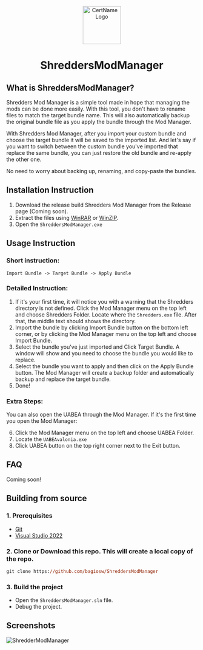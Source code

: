 <p align="center">
  <img alt="CertName Logo" src="Images/app.ico" width="100px" />
  <h1 align="center">ShreddersModManager</h1>
</p>

## What is ShreddersModManager?
Shredders Mod Manager is a simple tool made in hope that managing the mods can be done more easily. With this tool, you don't have to rename files to match the target bundle name. This will also automatically backup the original bundle file as you apply the bundle through the Mod Manager. 

With Shredders Mod Manager, after you import your custom bundle and choose the target bundle it will be saved to the imported list. And let's say if you want to switch between the custom bundle you've imported that replace the same bundle, you can just restore the old bundle and re-apply the other one. 

No need to worry about backing up, renaming, and copy-paste the bundles.

## Installation Instruction
1. Download the release build Shredders Mod Manager from the Release page (Coming soon).
2. Extract the files using [WinRAR](https://www.win-rar.com/) or [WinZIP](https://www.winzip.com/).
3. Open the `ShreddersModManager.exe`

## Usage Instruction
### Short instruction:

`Import Bundle -> Target Bundle -> Apply Bundle`

### Detailed Instruction:
1. If it's your first time, it will notice you with a warning that the Shredders directory is not defined. Click the Mod Manager menu on the top left and choose Shredders Folder. Locate where the `Shredders.exe` file. After that, the middle text should shows the directory.
2. Import the bundle by clicking Import Bundle button on the bottom left corner, or by clicking the Mod Manager menu on the top left and choose Import Bundle.
3. Select the bundle you've just imported and Click Target Bundle. A window will show and you need to choose the bundle you would like to replace. 
4. Select the bundle you want to apply and then click on the Apply Bundle button. The Mod Manager will create a backup folder and automatically backup and replace the target bundle.
5. Done!

### Extra Steps:
You can also open the UABEA through the Mod Manager. If it's the first time you open the Mod Manager:

6. Click the Mod Manager menu on the top left and choose UABEA Folder.
7. Locate the `UABEAvalonia.exe`
8. Click UABEA button on the top right corner next to the Exit button.

## FAQ
Coming soon!

## Building from source
### 1. Prerequisites
- [Git](https://git-scm.com)
- [Visual Studio 2022](https://visualstudio.microsoft.com/vs/)
### 2. Clone or Download this repo. This will create a local copy of the repo.
```ps
git clone https://github.com/bagiosw/ShreddersModManager
```
### 3. Build the project
- Open the `ShreddersModManager.sln` file.
- Debug the project.

## Screenshots
![ShredderModManager](https://i.imgur.com/GI0VOmP.png)